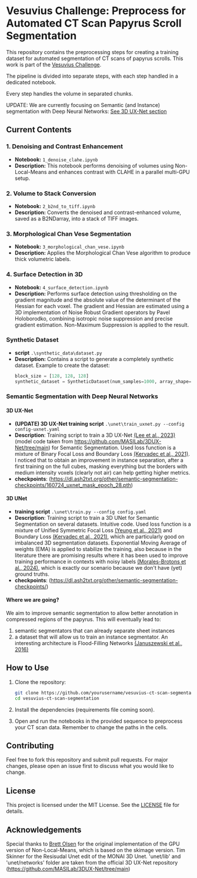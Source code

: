 # Vesuvius Challenge: Preprocess for Automated CT Scan Papyrus Scroll Segmentation

This repository contains the preprocessing steps for creating a training dataset for automated segmentation of CT scans of papyrus scrolls. This work is part of the [Vesuvius Challenge](https://scrollprize.org/).

The pipeline is divided into separate steps, with each step handled in a dedicated notebook.

Every step handles the volume in separated chunks.

UPDATE: We are currently focusing on Semantic (and Instance) segmentation with Deep Neural Networks: [See 3D UX-Net section](#semantic-segmentation-with-deep-neural-networks)


## Current Contents

### 1. Denoising and Contrast Enhancement
- **Notebook:** `1_denoise_clahe.ipynb`
- **Description:** This notebook performs denoising of volumes using Non-Local-Means and enhances contrast with CLAHE in a parallel multi-GPU setup.

### 2. Volume to Stack Conversion
- **Notebook:** `2_b2nd_to_tiff.ipynb`
- **Description:** Converts the denoised and contrast-enhanced volume, saved as a B2NDarray, into a stack of TIFF images.

### 3. Morphological Chan Vese Segmentation
- **Notebook:** `3_morphological_chan_vese.ipynb`
- **Description:** Applies the Morphological Chan Vese algorithm to produce thick volumetric labels.

### 4. Surface Detection in 3D
- **Notebook:** `4_surface_detection.ipynb`
- **Description:** Performs surface detection using thresholding on the gradient magnitude and the absolute value of the determinant of the Hessian for each voxel. The gradient and Hessian are estimated using a 3D implementation of Noise Robust Gradient operators by Pavel Holoborodko, combining isotropic noise suppression and precise gradient estimation. Non-Maximum Suppression is applied to the result.


### Synthetic Dataset
- **script** `.\synthetic_data\dataset.py`
- **Description:**  Contains a script to generate a completely synthetic dataset.
    Example to create the dataset:
    ```python
    block_size = [128, 128, 128]
    synthetic_dataset = SyntheticDataset(num_samples=1000, array_shape=tuple(block_size), transform=get_transforms(tuple(block_size)))
    ```

### Semantic Segmentation with Deep Neural Networks
#### 3D UX-Net
- **(UPDATE) 3D UX-Net training script** `.\unet\train_uxnet.py --config config-uxnet.yaml`
- **Description**: Training script to train a 3D UX-Net [(Lee et al., 2023)](https://arxiv.org/abs/2209.15076) (model code taken from https://github.com/MASILab/3DUX-Net/tree/main) for Semantic Segmentation. Used loss function is a mixture of Binary Focal Loss and Boundary Loss [(Kervadec et al., 2021)](https://arxiv.org/abs/1812.07032). I noticed that to obtain an improvement in instance separation, after a first training on the full cubes, masking everything but the borders with medium intensity voxels (clearly not air) can help getting higher metrics.
- **checkpoints**: (https://dl.ash2txt.org/other/semantic-segmentation-checkpoints/160724_uxnet_mask_epoch_28.pth)

#### 3D UNet
- **training script** `.\unet\train.py --config config.yaml`
- **Description**: Training script to train a 3D UNet for Semantic Segmentation on several datasets. Intuitive code. Used loss function is a mixture of Unified Symmetric Focal Loss [(Yeung et al., 2021)](https://www.ncbi.nlm.nih.gov/pmc/articles/PMC8785124/) and Boundary Loss [(Kervadec et al., 2021)](https://arxiv.org/abs/1812.07032), which are particularly good on imbalanced 3D segmentation datasets. Exponential Moving Average of weights (EMA) is applied to stabilize the training, also because in the literature there are promising results where it has been used to improve training performance in contexts with noisy labels [(Morales-Brotons et al., 2024)](https://openreview.net/forum?id=2M9CUnYnBA), which is exactly our scenario because we don't have (yet) ground truths.
- **checkpoints**: (https://dl.ash2txt.org/other/semantic-segmentation-checkpoints/)

#### Where we are going?
We aim to improve semantic segmentation to allow better annotation in compressed regions of the papyrus. This will eventually lead to:
1) semantic segmentators that can already separate sheet instances
2) a dataset that will allow us to train an instance segmentator. An interesting architecture is Flood-Filling Networks [(Januszewski et al., 2016)](https://arxiv.org/abs/1611.00421)

## How to Use

1. Clone the repository:
    ```bash
    git clone https://github.com/yourusername/vesuvius-ct-scan-segmentation.git
    cd vesuvius-ct-scan-segmentation
    ```

2. Install the dependencies (requirements file coming soon).

3. Open and run the notebooks in the provided sequence to preprocess your CT scan data. Remember to change the paths in the cells.

## Contributing

Feel free to fork this repository and submit pull requests. For major changes, please open an issue first to discuss what you would like to change.

## License

This project is licensed under the MIT License. See the [LICENSE](LICENSE) file for details.

## Acknowledgements

Special thanks to [Brett Olsen](https://github.com/caethan) for the original implementation of the GPU version of Non-Local-Means, which is based on the skimage version. Tim Skinner for the Resisudal Unet edit of the MONAI 3D Unet. 'unet/lib' and 'unet/networks' folder are taken from the official 3D UX-Net repository (https://github.com/MASILab/3DUX-Net/tree/main)
